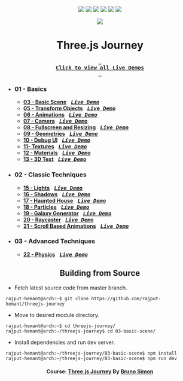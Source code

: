 <div align="center">

![][views] ![][stars] ![][forks] ![][issues] ![][license] ![][repo-size]

![][logo]

# Three.js Journey

**[<kbd> <br> **Click to view all Live Demos** <br> </kbd>][site]**

</div>

<!-----------------------------------{ Links }---------------------------------->

[demo]: https://imported-modules-threejs-journey.vercel.app
[course]: https://threejs-journey.com

</div>

- ### 01 - Basics

  - [**03 - Basic Scene**][3c] &nbsp; **[<kbd>**_Live Demo_**</kbd>][3]**
  - [**05 - Transform Objects**][5c] &nbsp; **[<kbd>**_Live Demo_**</kbd>][5]**
  - [**06 - Animations**][6c] &nbsp; **[<kbd>**_Live Demo_**</kbd>][6]**
  - [**07 - Camera**][7c] &nbsp; **[<kbd>**_Live Demo_**</kbd>][7]**
  - [**08 - Fullscreen and Resizing**][8c] &nbsp; **[<kbd>**_Live Demo_**</kbd>][8]**
  - [**09 - Geometries**][9c] &nbsp; **[<kbd>**_Live Demo_**</kbd>][9]**
  - [**10 - Debug UI**][10c] &nbsp; **[<kbd>**_Live Demo_**</kbd>][10]**
  - [**11- Textures**][11c] &nbsp; **[<kbd>**_Live Demo_**</kbd>][11]**
  - [**12 - Materials**][12c] &nbsp; **[<kbd>**_Live Demo_**</kbd>][12]**
  - [**13 - 3D Text**][13c] &nbsp; **[<kbd>**_Live Demo_**</kbd>][13]**

- ### 02 - Classic Techniques

  - [**15 - Lights**][15c] &nbsp; **[<kbd>**_Live Demo_**</kbd>][15]**
  - [**16 - Shadows**][16c] &nbsp; **[<kbd>**_Live Demo_**</kbd>][16]**
  - [**17 - Haunted House**][17c] &nbsp; **[<kbd>**_Live Demo_**</kbd>][17]**
  - [**18 - Particles**][18c] &nbsp; **[<kbd>**_Live Demo_**</kbd>][18]**
  - [**19 - Galaxy Generator**][19c] &nbsp; **[<kbd>**_Live Demo_**</kbd>][19]**
  - [**20 - Raycaster**][20c] &nbsp; **[<kbd>**_Live Demo_**</kbd>][20]**
  - [**21 - Scroll Based Animations**][21c] &nbsp; **[<kbd>**_Live Demo_**</kbd>][21]**

- ### 03 - Advanced Techniques

  - [**22 - Physics**][22c] &nbsp; **[<kbd>**_Live Demo_**</kbd>][22]**

<div align="center">

## Building from Source

</div>

- Fetch latest source code from master branch.

```console
rajput-hemant@arch:~$ git clone https://github.com/rajput-hemant/threejs-journey
```

- Move to desired module directory.

```console
rajput-hemant@arch:~$ cd threejs-journey/
rajput-hemant@arch:~/threejs-journey$ cd 03-basic-scene/
```

- Install dependencies and run dev server.

```console
rajput-hemant@arch:~/threejs-journey/03-basic-scene$ npm install
rajput-hemant@arch:~/threejs-journey/03-basic-scene$ npm run dev
```

<div align = center>

#### Course: [Three.js Journey][course] By [Bruno Simon][bruno]

<!----------------------------------{ Labels }--------------------------------->

[views]: https://komarev.com/ghpvc/?username=threejs-journey&label=view%20counter&color=red&style=flat
[repo-size]: https://img.shields.io/github/repo-size/rajput-hemant/threejs-journey
[issues]: https://img.shields.io/github/issues-raw/rajput-hemant/threejs-journey
[license]: https://img.shields.io/github/license/rajput-hemant/threejs-journey
[forks]: https://img.shields.io/github/forks/rajput-hemant/threejs-journey?style=flat
[stars]: https://img.shields.io/github/stars/rajput-hemant/threejs-journey
[contributors]: https://contrib.rocks/image?repo=rajput-hemant/threejs-journey&max=500
[contributors-graph]: https://github.com/rajput-hemant/threejs-journey/graphs/contributors
[contrib-rocks]: https://contrib.rocks/preview?repo=rajput-hemant%2Fthreejs-journey

<!------------------------------------{ src }----------------------------------->

[3c]: src/01-basics/03-basic-scene/
[5c]: src/01-basics/05-transform-objects/
[6c]: src/01-basics/06-animations/
[7c]: src/01-basics/07-camera/
[8c]: src/01-basics/08-fullscreen-and-resizing/
[9c]: src/01-basics/09-geometries/
[10c]: src/01-basics/10-debug-ui/
[11c]: src/01-basics/11-textures/
[12c]: src/01-basics/12-materials/
[13c]: src/01-basics/13-3d-text/
[15c]: src/02-classic-techniques/15-lights/
[16c]: src/02-classic-techniques/16-shadows/
[17c]: src/02-classic-techniques/17-haunted-house/
[18c]: src/02-classic-techniques/18-particles/
[19c]: src/02-classic-techniques/19-galaxy-generator/
[20c]: src/02-classic-techniques/20-raycaster/
[21c]: src/02-classic-techniques/21-scroll-based-animations/
[22c]: src/03-advanced-techniques/22-physics/

<!-----------------------------------{ demos }---------------------------------->

[site]: https://threejs-journey-master.vercel.app
[3]: https://basics-threejs-journey.vercel.app
[5]: https://transform-objects-threejs-journey.vercel.app
[6]: https://animations-threejs-journey.vercel.app
[7]: https://camera-threejs-journey.vercel.app
[8]: https://fullscreen-and-resizing-threejs-journey.vercel.app
[9]: https://geometries-threejs-journey.vercel.app
[10]: https://debug-ui-threejs-journey.vercel.app
[11]: https://textures-threejs-journey.vercel.app
[12]: https://materials-threejs-journey.vercel.app
[13]: https://3d-text-threejs-journey.vercel.app
[15]: https://lights-threejs-journey.vercel.app
[16]: https://shadows-threejs-journey.vercel.app
[17]: https://haunted-house-threejs-journey.vercel.app
[18]: https://particles-threejs-journey.vercel.app
[19]: https://galaxy-generator-threejs-journey.vercel.app
[20]: https://raycaster-threejs-journey.vercel.app
[21]: https://scroll-based-animations-threejs-journey.vercel.app
[22]: https://physics-threejs-journey.vercel.app

<!-----------------------------------{ Links }---------------------------------->

[logo]: assets/images/threejs.png
[course]: https://threejs-journey.com
[bruno]: https://bruno-simon.com
